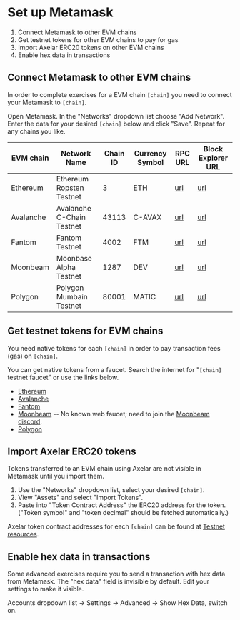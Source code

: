 # Set up Metamask

1. Connect Metamask to other EVM chains
2. Get testnet tokens for other EVM chains to pay for gas
3. Import Axelar ERC20 tokens on other EVM chains
4. Enable hex data in transactions

## Connect Metamask to other EVM chains

In order to complete exercises for a EVM chain `[chain]` you need to connect your Metamask to `[chain]`.

Open Metamask. In the "Networks" dropdown list choose "Add Network". Enter the data for your desired `[chain]` below and click "Save". Repeat for any chains you like.

| EVM chain | Network Name              | Chain ID | Currency Symbol | RPC URL                                                              | Block Explorer URL                                           |
| --------- | ------------------------- | -------- | --------------- | -------------------------------------------------------------------- | ------------------------------------------------------------ |
| Ethereum  | Ethereum Ropsten Testnet  | 3        | ETH             | [url](https://ropsten.infura.io/v3/9aa3d95b3bc440fa88ea12eaa4456161) | [url](https://ropsten.etherscan.io)                          |
| Avalanche | Avalanche C-Chain Testnet | 43113    | C-AVAX          | [url](https://api.avax-test.network/ext/bc/C/rpc)                    | [url](https://cchain.explorer.avax-test.network)             |
| Fantom    | Fantom Testnet            | 4002     | FTM             | [url](https://rpc.testnet.fantom.network/)                           | [url](https://testnet.ftmscan.com/)                          |
| Moonbeam  | Moonbase Alpha Testnet    | 1287     | DEV             | [url](https://rpc.testnet.moonbeam.network)                          | [url](https://moonbase-blockscout.testnet.moonbeam.network/) |
| Polygon   | Polygon Mumbain Testnet   | 80001    | MATIC           | [url](https://rpc-mumbai.maticvigil.com/)                            | [url](https://mumbai.polygonscan.com/)                       |

## Get testnet tokens for EVM chains

You need native tokens for each `[chain]` in order to pay transaction fees (gas) on `[chain]`.

You can get native tokens from a faucet. Search the internet for "`[chain]` testnet faucet" or use the links below.

- [Ethereum](https://faucet.dimensions.network/)
- [Avalanche](https://faucet.avax-test.network/)
- [Fantom](https://faucet.fantom.network/)
- [Moonbeam](https://docs.moonbeam.network/builders/get-started/moonbase/#get-tokens) -- No known web faucet; need to join the [Moonbeam discord](https://discord.gg/PfpUATX).
- [Polygon](https://faucet.polygon.technology/)

## Import Axelar ERC20 tokens

Tokens transferred to an EVM chain using Axelar are not visible in Metamask until you import them.

1. Use the "Networks" dropdown list, select your desired `[chain]`.
2. View "Assets" and select "Import Tokens".
3. Paste into "Token Contract Address" the ERC20 address for the token. ("Token symbol" and "token decimal" should be fetched automatically.)

Axelar token contract addresses for each `[chain]` can be found at [Testnet resources](/resources/testnet).

## Enable hex data in transactions

Some advanced exercises require you to send a transaction with hex data from Metamask. The "hex data" field is invisible by default. Edit your settings to make it visible.

Accounts dropdown list -> Settings -> Advanced -> Show Hex Data, switch on.
